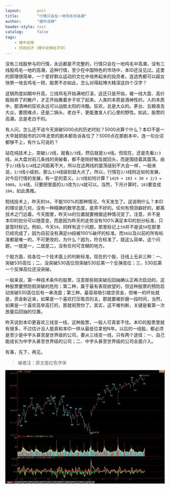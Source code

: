 ```yaml
---
layout:       post
title:        "行情只会在一地鸡毛中高潮"
author:       "缠中说禅"
header-style: text
catalog:      false
tags:
    - 缠中说禅
    - 时政经济（缠中说禅经济学）
---
```


没有三线股参与的行情，永远都是不完整的，行情只会在一地鸡毛中高潮，没有三线股鸡毛一地的高潮，这种行情，至少在中国特色的市场中，本ID还没见过。这里的原理很简单，一个爱好群众运动的文化中培养起来的投资者，连选秀都可以超女快男一地去鸡毛一把，股票不亦如此，怎么对得起博大精深这四个汉字？



这锅热度如期中升高，三线鸡毛开始满地打滚，这还只是开始，被一线大盘、高价股抛弃了的散户，才正开始撒着步子欢了起来。人类的本质是酒神性的，人的本质中，那酒神的狂欢永远可以战胜太阳的冷酷。狂欢，总是大众的。茅台、五粮液去大众，要困难点，还是二锅头、老白干，更能激发人们心里的野性。如此，股票的高潮，总是老白干的。



有人问，怎么还不说今天突破5000点的历史时刻？5000点算个什么？本ID不是一大早就把股市的20年走势的剧本都告诉各位了？5000点在那剧本中，连一句台词都够不上，有什么可说的？



站在纯技术上，突破`1/2`线，就看`2/3`线，然后就是`3/4`线。但现在，还是先看`2/3`线。从大盘对前几条线的突破看，都不是刚好触及就回头，而是围绕着其震荡。由于`2/3`线与`3/4`线之间距离不大，所以在这两线的震荡级别不大会一样，一般来说，`2/3`线小级别，那么`3/4`线级别就大点了。所以，行情在`2/3`线附近如何发展，对今后行情的发展，有一定的意义。`2/3`线如何计算？`1429 + 183 × 30 × 2/3 = 5089`。`3/4`线，只要把里面的`2/3`改为`3/4`就可以。当然，下月计算时，`183`要变成`184`，如此类推。



短线技术上，昨天的`56`，不能100%的那种情况，今天发生了。这说明什么？本ID的理论是几何，没有一种精确的数学态度，是弄不好的。任何有预测癖好的，都离技术之门远着。今天图里，昨天`56`的位置就要根据这种情况变了。注意，并不是本ID的划分可以随意变，而是因为昨天的走势没有100%满足本ID的划分标准，只是暂时标记。例如，今天`59`，同样有这个问题，那里标记上`59`并不是说`59`在那里已经完成了，因为目前没有满足`59`段被100%破坏的标准。而`58`以及以前的所有标准都是唯一的，不可更改的，为什么？因为，符合标准了，就这么简单。这个问题，一就是一，二就是二，没有任何可含糊的地方。



个股方面，给各位一个技术面上的判断标准。现在的个股，日线上无非三种：一、突破530高位；二、没突破530高位但突破530后第一个反弹高位；三、530后第一个反弹高位还没突破。



一般来说，第一种技术条件的股票，注意那些刚突破后回抽确认正再次启动的，这种股票要预防假突破的危险；第二种，属于最有表现欲望的，但这种股票的预防启动突破530高位后有一串洗盘；第三种，最容易吸引踏空资金，但唯一的坏处就是，资金新近来，如果是一个喜欢打压吸货的主，那就要被折磨一段时间，当然，如果是一个喜欢高举高打的，那就祝贺你了。其实，这不难判断，关键是看第一次放量后回抽的位置。



昨天说到本ID更喜欢三线变一线，这种股票，一般人可真拿不住。本ID的股票里就有很多，不过估计没人能真和本ID一样从最低位拿他N年。以后的一线股，都必须是至少是中字头甚至是世界级的公司，要从三线变一线，只有两个途径：一、自己能成长为中字头甚至世界级的公司；二、中字头甚至世界级的公司全面介入。



有事，先下，再见。



> 编者注：原文是红色字体



![](/img/czsc/20070823-0652.jpg)
